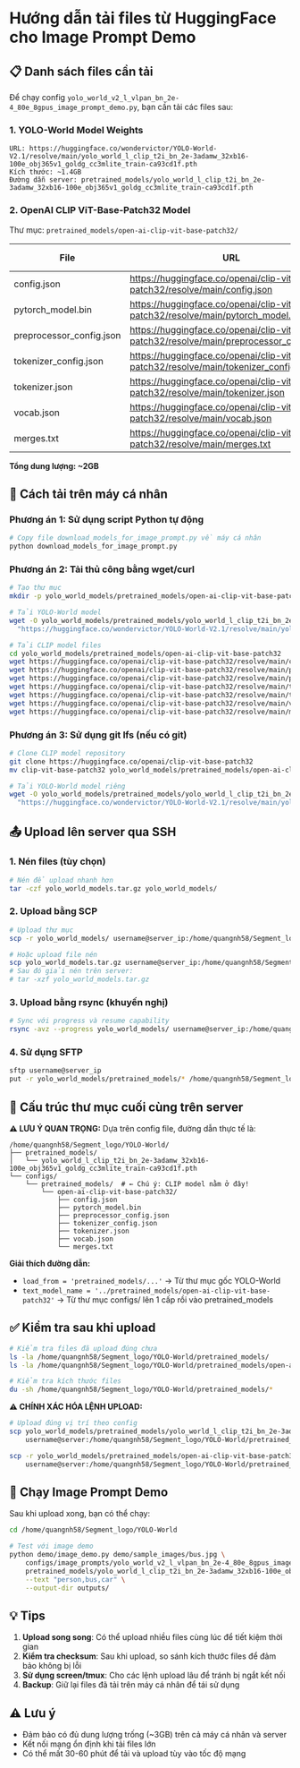 # Hướng dẫn tải files từ HuggingFace cho Image Prompt Demo

## 📋 Danh sách files cần tải

Để chạy config `yolo_world_v2_l_vlpan_bn_2e-4_80e_8gpus_image_prompt_demo.py`, bạn cần tải các files sau:

### 1. YOLO-World Model Weights
```
URL: https://huggingface.co/wondervictor/YOLO-World-V2.1/resolve/main/yolo_world_l_clip_t2i_bn_2e-3adamw_32xb16-100e_obj365v1_goldg_cc3mlite_train-ca93cd1f.pth
Kích thước: ~1.4GB
Đường dẫn server: pretrained_models/yolo_world_l_clip_t2i_bn_2e-3adamw_32xb16-100e_obj365v1_goldg_cc3mlite_train-ca93cd1f.pth
```

### 2. OpenAI CLIP ViT-Base-Patch32 Model
Thư mục: `pretrained_models/open-ai-clip-vit-base-patch32/`

| File | URL | Kích thước |
|------|-----|------------|
| config.json | https://huggingface.co/openai/clip-vit-base-patch32/resolve/main/config.json | ~1KB |
| pytorch_model.bin | https://huggingface.co/openai/clip-vit-base-patch32/resolve/main/pytorch_model.bin | ~600MB |
| preprocessor_config.json | https://huggingface.co/openai/clip-vit-base-patch32/resolve/main/preprocessor_config.json | ~1KB |
| tokenizer_config.json | https://huggingface.co/openai/clip-vit-base-patch32/resolve/main/tokenizer_config.json | ~1KB |
| tokenizer.json | https://huggingface.co/openai/clip-vit-base-patch32/resolve/main/tokenizer.json | ~2MB |
| vocab.json | https://huggingface.co/openai/clip-vit-base-patch32/resolve/main/vocab.json | ~1MB |
| merges.txt | https://huggingface.co/openai/clip-vit-base-patch32/resolve/main/merges.txt | ~500KB |

**Tổng dung lượng: ~2GB**

## 🚀 Cách tải trên máy cá nhân

### Phương án 1: Sử dụng script Python tự động
```bash
# Copy file download_models_for_image_prompt.py về máy cá nhân
python download_models_for_image_prompt.py
```

### Phương án 2: Tải thủ công bằng wget/curl
```bash
# Tạo thư mục
mkdir -p yolo_world_models/pretrained_models/open-ai-clip-vit-base-patch32

# Tải YOLO-World model
wget -O yolo_world_models/pretrained_models/yolo_world_l_clip_t2i_bn_2e-3adamw_32xb16-100e_obj365v1_goldg_cc3mlite_train-ca93cd1f.pth \
  "https://huggingface.co/wondervictor/YOLO-World-V2.1/resolve/main/yolo_world_l_clip_t2i_bn_2e-3adamw_32xb16-100e_obj365v1_goldg_cc3mlite_train-ca93cd1f.pth"

# Tải CLIP model files
cd yolo_world_models/pretrained_models/open-ai-clip-vit-base-patch32
wget https://huggingface.co/openai/clip-vit-base-patch32/resolve/main/config.json
wget https://huggingface.co/openai/clip-vit-base-patch32/resolve/main/pytorch_model.bin
wget https://huggingface.co/openai/clip-vit-base-patch32/resolve/main/preprocessor_config.json
wget https://huggingface.co/openai/clip-vit-base-patch32/resolve/main/tokenizer_config.json
wget https://huggingface.co/openai/clip-vit-base-patch32/resolve/main/tokenizer.json
wget https://huggingface.co/openai/clip-vit-base-patch32/resolve/main/vocab.json
wget https://huggingface.co/openai/clip-vit-base-patch32/resolve/main/merges.txt
```

### Phương án 3: Sử dụng git lfs (nếu có git)
```bash
# Clone CLIP model repository
git clone https://huggingface.co/openai/clip-vit-base-patch32
mv clip-vit-base-patch32 yolo_world_models/pretrained_models/open-ai-clip-vit-base-patch32

# Tải YOLO-World model riêng
wget -O yolo_world_models/pretrained_models/yolo_world_l_clip_t2i_bn_2e-3adamw_32xb16-100e_obj365v1_goldg_cc3mlite_train-ca93cd1f.pth \
  "https://huggingface.co/wondervictor/YOLO-World-V2.1/resolve/main/yolo_world_l_clip_t2i_bn_2e-3adamw_32xb16-100e_obj365v1_goldg_cc3mlite_train-ca93cd1f.pth"
```

## 📤 Upload lên server qua SSH

### 1. Nén files (tùy chọn)
```bash
# Nén để upload nhanh hơn
tar -czf yolo_world_models.tar.gz yolo_world_models/
```

### 2. Upload bằng SCP
```bash
# Upload thư mục
scp -r yolo_world_models/ username@server_ip:/home/quangnh58/Segment_logo/YOLO-World/

# Hoặc upload file nén
scp yolo_world_models.tar.gz username@server_ip:/home/quangnh58/Segment_logo/YOLO-World/
# Sau đó giải nén trên server:
# tar -xzf yolo_world_models.tar.gz
```

### 3. Upload bằng rsync (khuyến nghị)
```bash
# Sync với progress và resume capability
rsync -avz --progress yolo_world_models/ username@server_ip:/home/quangnh58/Segment_logo/YOLO-World/pretrained_models/
```

### 4. Sử dụng SFTP
```bash
sftp username@server_ip
put -r yolo_world_models/pretrained_models/* /home/quangnh58/Segment_logo/YOLO-World/pretrained_models/
```

## 🔧 Cấu trúc thư mục cuối cùng trên server

**⚠️ LƯU Ý QUAN TRỌNG:** Dựa trên config file, đường dẫn thực tế là:

```
/home/quangnh58/Segment_logo/YOLO-World/
├── pretrained_models/
│   └── yolo_world_l_clip_t2i_bn_2e-3adamw_32xb16-100e_obj365v1_goldg_cc3mlite_train-ca93cd1f.pth
└── configs/
    └── pretrained_models/  # ← Chú ý: CLIP model nằm ở đây!
        └── open-ai-clip-vit-base-patch32/
            ├── config.json
            ├── pytorch_model.bin
            ├── preprocessor_config.json
            ├── tokenizer_config.json
            ├── tokenizer.json
            ├── vocab.json
            └── merges.txt
```

**Giải thích đường dẫn:**

- `load_from = 'pretrained_models/...'` → Từ thư mục gốc YOLO-World
- `text_model_name = '../pretrained_models/open-ai-clip-vit-base-patch32'` → Từ thư mục configs/ lên 1 cấp rồi vào pretrained_models

## ✅ Kiểm tra sau khi upload

```bash
# Kiểm tra files đã upload đúng chưa
ls -la /home/quangnh58/Segment_logo/YOLO-World/pretrained_models/
ls -la /home/quangnh58/Segment_logo/YOLO-World/pretrained_models/open-ai-clip-vit-base-patch32/

# Kiểm tra kích thước files
du -sh /home/quangnh58/Segment_logo/YOLO-World/pretrained_models/*
```

**⚠️ CHÍNH XÁC HÓA LỆNH UPLOAD:**

```bash
# Upload đúng vị trí theo config
scp yolo_world_models/pretrained_models/yolo_world_l_clip_t2i_bn_2e-3adamw_32xb16-100e_obj365v1_goldg_cc3mlite_train-ca93cd1f.pth \
    username@server:/home/quangnh58/Segment_logo/YOLO-World/pretrained_models/

scp -r yolo_world_models/pretrained_models/open-ai-clip-vit-base-patch32/ \
    username@server:/home/quangnh58/Segment_logo/YOLO-World/pretrained_models/
```

## 🎯 Chạy Image Prompt Demo

Sau khi upload xong, bạn có thể chạy:

```bash
cd /home/quangnh58/Segment_logo/YOLO-World

# Test với image demo
python demo/image_demo.py demo/sample_images/bus.jpg \
    configs/image_prompts/yolo_world_v2_l_vlpan_bn_2e-4_80e_8gpus_image_prompt_demo.py \
    pretrained_models/yolo_world_l_clip_t2i_bn_2e-3adamw_32xb16-100e_obj365v1_goldg_cc3mlite_train-ca93cd1f.pth \
    --text "person,bus,car" \
    --output-dir outputs/
```

## 💡 Tips

1. **Upload song song**: Có thể upload nhiều files cùng lúc để tiết kiệm thời gian
2. **Kiểm tra checksum**: Sau khi upload, so sánh kích thước files để đảm bảo không bị lỗi
3. **Sử dụng screen/tmux**: Cho các lệnh upload lâu để tránh bị ngắt kết nối
4. **Backup**: Giữ lại files đã tải trên máy cá nhân để tái sử dụng

## ⚠️ Lưu ý

- Đảm bảo có đủ dung lượng trống (~3GB) trên cả máy cá nhân và server
- Kết nối mạng ổn định khi tải files lớn
- Có thể mất 30-60 phút để tải và upload tùy vào tốc độ mạng
